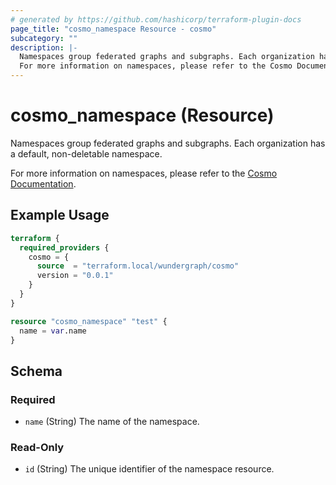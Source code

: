 ```yaml
---
# generated by https://github.com/hashicorp/terraform-plugin-docs
page_title: "cosmo_namespace Resource - cosmo"
subcategory: ""
description: |-
  Namespaces group federated graphs and subgraphs. Each organization has a default, non-deletable namespace.
  For more information on namespaces, please refer to the Cosmo Documentation https://cosmo-docs.wundergraph.com/cli/namespace.
---
```


# cosmo_namespace (Resource)

Namespaces group federated graphs and subgraphs. Each organization has a default, non-deletable namespace. 

For more information on namespaces, please refer to the [Cosmo Documentation](https://cosmo-docs.wundergraph.com/cli/namespace).

## Example Usage

```terraform
terraform {
  required_providers {
    cosmo = {
      source  = "terraform.local/wundergraph/cosmo"
      version = "0.0.1"
    }
  }
}

resource "cosmo_namespace" "test" {
  name = var.name
}
```

<!-- schema generated by tfplugindocs -->
## Schema

### Required

- `name` (String) The name of the namespace.

### Read-Only

- `id` (String) The unique identifier of the namespace resource.
